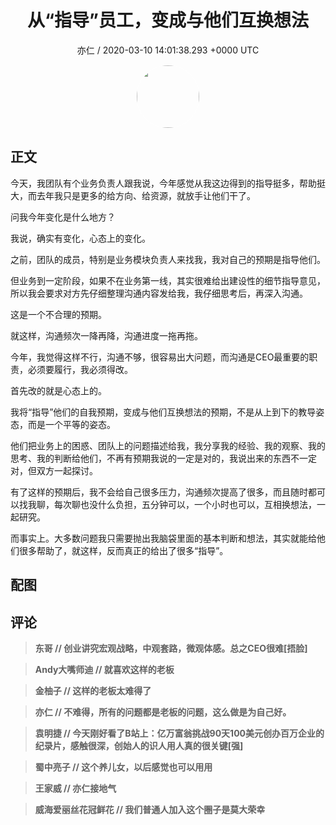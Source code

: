 <h1 align="center">从“指导”员工，变成与他们互换想法</h1>
<p align="center">
    <a>亦仁 / 2020-03-10 14:01:38.293 &#43;0000 UTC</a>
</p>

<div align="center">
    <img src="https://images.zsxq.com/Fn3NQqCN8nuGF86yZPXSbEsl0mb3?e=1590940799&amp;token=kIxbL07-8jAj8w1n4s9zv64FuZZNEATmlU_Vm6zD:pfbNc8W3hS0oYG_hyXXh_rHMHuc=" width="100" height="100" style="border:1px solid;border-radius:50%; color:#ffffff"/>
</div>

## 正文

<div>
今天，我团队有个业务负责人跟我说，今年感觉从我这边得到的指导挺多，帮助挺大，而去年我只是更多的给方向、给资源，就放手让他们干了。

问我今年变化是什么地方？

我说，确实有变化，心态上的变化。

之前，团队的成员，特别是业务模块负责人来找我，我对自己的预期是指导他们。

但业务到一定阶段，如果不在业务第一线，其实很难给出建设性的细节指导意见，所以我会要求对方先仔细整理沟通内容发给我，我仔细思考后，再深入沟通。

这是一个不合理的预期。

就这样，沟通频次一降再降，沟通进度一拖再拖。

今年，我觉得这样不行，沟通不够，很容易出大问题，而沟通是CEO最重要的职责，必须要履行，我必须得改。

首先改的就是心态上的。

我将“指导”他们的自我预期，变成与他们互换想法的预期，不是从上到下的教导姿态，而是一个平等的姿态。

他们把业务上的困惑、团队上的问题描述给我，我分享我的经验、我的观察、我的思考、我的判断给他们，不再有预期我说的一定是对的，我说出来的东西不一定对，但双方一起探讨。

有了这样的预期后，我不会给自己很多压力，沟通频次提高了很多，而且随时都可以找我聊，每次聊也没什么负担，五分钟可以，一个小时也可以，互相换想法，一起研究。

而事实上。大多数问题我只需要抛出我脑袋里面的基本判断和想法，其实就能给他们很多帮助了，就这样，反而真正的给出了很多“指导”。
</div>

## 配图
<div class="image" align="center">

</div>

## 评论

<div align="left">
<div>

<blockquote >
<span> <strong>东哥 // 创业讲究宏观战略，中观套路，微观体感。总之CEO很难[捂脸] </strong></span>
</blockquote>

<blockquote >
<span> <strong>Andy大嘴师迪 // 就喜欢这样的老板 </strong></span>
</blockquote>

<blockquote >
<span> <strong>金柚子 // 这样的老板太难得了 </strong></span>
</blockquote>

<blockquote >
<span> <strong>亦仁 // 不难得，所有的问题都是老板的问题，这么做是为自己好。 </strong></span>
</blockquote>

<blockquote >
<span> <strong>袁明捷 // 今天刚好看了B站上：亿万富翁挑战90天100美元创办百万企业的纪录片，感触很深，创始人的识人用人真的很关键[强] </strong></span>
</blockquote>

<blockquote >
<span> <strong>蜀中亮子 // 这个养儿女，以后感觉也可以用用 </strong></span>
</blockquote>

<blockquote >
<span> <strong>王家威 // 亦仁接地气 </strong></span>
</blockquote>

<blockquote >
<span> <strong>威海爱丽丝花冠鲜花 // 我们普通人加入这个圈子是莫大荣幸 </strong></span>
</blockquote>

</div>
</div>